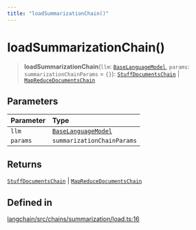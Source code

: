 ```yaml
---
title: "loadSummarizationChain()"
---
```


# loadSummarizationChain()

> **loadSummarizationChain**(`llm`: [`BaseLanguageModel`](../../base_language/classes/BaseLanguageModel.md), `params`: `summarizationChainParams` = `{}`): [`StuffDocumentsChain`](../classes/StuffDocumentsChain.md) \| [`MapReduceDocumentsChain`](../classes/MapReduceDocumentsChain.md)

## Parameters

| Parameter | Type                                                                    |
| :-------- | :---------------------------------------------------------------------- |
| `llm`     | [`BaseLanguageModel`](../../base_language/classes/BaseLanguageModel.md) |
| `params`  | `summarizationChainParams`                                              |

## Returns

[`StuffDocumentsChain`](../classes/StuffDocumentsChain.md) \| [`MapReduceDocumentsChain`](../classes/MapReduceDocumentsChain.md)

## Defined in

[langchain/src/chains/summarization/load.ts:16](https://github.com/hwchase17/langchainjs/blob/ddf2996/langchain/src/chains/summarization/load.ts#L16)

